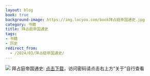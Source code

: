 ```yaml
---
layout: blog
book: true
background-image: https://img.locyoo.com/book拜占庭帝国通史.jpg
category: 书籍
title: 拜占庭帝国通史
tags:
- 书籍
- 历史
redirect_from:
  - /2024/03/拜占庭帝国通史/
---
```

![](https://img.locyoo.com/book拜占庭帝国通史.jpg)
拜占庭帝国通史: <a name = "ref1" href="https://url18.ctfile.com/f/50983618-1350064502-8fa8f0?p=3619">点击下载</a>，访问密码请点击右上方“关于”自行查看